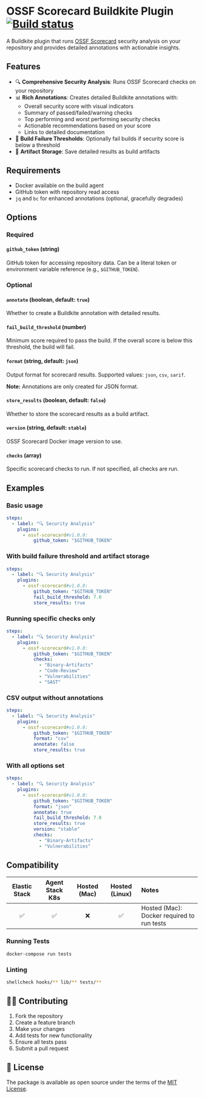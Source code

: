 # OSSF Scorecard Buildkite Plugin [![Build status](https://badge.buildkite.com/d673030645c7f3e7e397affddd97cfe9f93a40547ed17b6dc5.svg)](https://buildkite.com/buildkite/plugins-template)

A Buildkite plugin that runs [OSSF Scorecard](https://github.com/ossf/scorecard) security analysis on your repository and provides detailed annotations with actionable insights.

## Features

- 🔍 **Comprehensive Security Analysis**: Runs OSSF Scorecard checks on your repository
- 📊 **Rich Annotations**: Creates detailed Buildkite annotations with:
  - Overall security score with visual indicators
  - Summary of passed/failed/warning checks
  - Top performing and worst performing security checks
  - Actionable recommendations based on your score
  - Links to detailed documentation
- 🎯 **Build Failure Thresholds**: Optionally fail builds if security score is below a threshold
- 📁 **Artifact Storage**: Save detailed results as build artifacts

## Requirements

- Docker available on the build agent
- GitHub token with repository read access
- `jq` and `bc` for enhanced annotations (optional, gracefully degrades)

## Options

### Required

#### `github_token` (string)

GitHub token for accessing repository data. Can be a literal token or environment variable reference (e.g., `$GITHUB_TOKEN`).

### Optional

#### `annotate` (boolean, default: `true`)

Whether to create a Buildkite annotation with detailed results.

#### `fail_build_threshold` (number)

Minimum score required to pass the build. If the overall score is below this threshold, the build will fail.

#### `format` (string, default: `json`)

Output format for scorecard results. Supported values: `json`, `csv`, `sarif`.

**Note:** Annotations are only created for JSON format.

#### `store_results` (boolean, default: `false`)

Whether to store the scorecard results as a build artifact.

#### `version` (string, default: `stable`)

OSSF Scorecard Docker image version to use.

#### `checks` (array)

Specific scorecard checks to run. If not specified, all checks are run.

## Examples

### Basic usage

```yaml
steps:
  - label: "🔍 Security Analysis"
    plugins:
      - ossf-scorecard#v1.0.0:
          github_token: "$GITHUB_TOKEN"
```

### With build failure threshold and artifact storage

```yaml
steps:
  - label: "🔍 Security Analysis"
    plugins:
      - ossf-scorecard#v1.0.0:
          github_token: "$GITHUB_TOKEN"
          fail_build_threshold: 7.0
          store_results: true
```

### Running specific checks only

```yaml
steps:
  - label: "🔍 Security Analysis"
    plugins:
      - ossf-scorecard#v1.0.0:
          github_token: "$GITHUB_TOKEN"
          checks:
            - "Binary-Artifacts"
            - "Code-Review"
            - "Vulnerabilities"
            - "SAST"
```

### CSV output without annotations

```yaml
steps:
  - label: "🔍 Security Analysis"
    plugins:
      - ossf-scorecard#v1.0.0:
          github_token: "$GITHUB_TOKEN"
          format: "csv"
          annotate: false
          store_results: true
```

### With all options set

```yaml
steps:
  - label: "🔍 Security Analysis"
    plugins:
      - ossf-scorecard#v1.0.0:
          github_token: "$GITHUB_TOKEN"
          format: "json"
          annotate: true
          fail_build_threshold: 7.0
          store_results: true
          version: "stable"
          checks:
            - "Binary-Artifacts"
            - "Vulnerabilities"
```

## Compatibility

| Elastic Stack | Agent Stack K8s | Hosted (Mac) | Hosted (Linux) | Notes |
| :-----------: | :-------------: | :----: | :----: |:---- |
| ✅ | ✅ | ❌ | ✅ | Hosted (Mac): Docker required to run tests |

### Running Tests

```bash
docker-compose run tests
```

### Linting

```bash
shellcheck hooks/** lib/** tests/**
```

## 👩‍💻 Contributing

1. Fork the repository
2. Create a feature branch
3. Make your changes
4. Add tests for new functionality
5. Ensure all tests pass
6. Submit a pull request

## 📜 License

The package is available as open source under the terms of the [MIT License](https://opensource.org/licenses/MIT).

